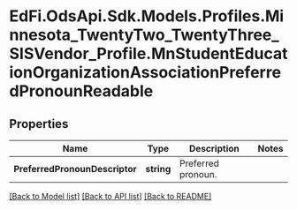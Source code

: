 # EdFi.OdsApi.Sdk.Models.Profiles.Minnesota_TwentyTwo_TwentyThree_SISVendor_Profile.MnStudentEducationOrganizationAssociationPreferredPronounReadable
## Properties

Name | Type | Description | Notes
------------ | ------------- | ------------- | -------------
**PreferredPronounDescriptor** | **string** | Preferred pronoun. | 

[[Back to Model list]](../README.md#documentation-for-models) [[Back to API list]](../README.md#documentation-for-api-endpoints) [[Back to README]](../README.md)

